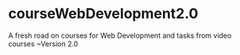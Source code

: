 # courseWebDevelopment2.0

A fresh road on courses for Web Development and tasks from video courses 
~Version 2.0
